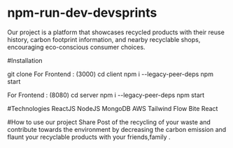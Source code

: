# npm-run-dev-devsprints


Our project is a platform that showcases recycled products with their reuse history, carbon footprint information, and nearby recyclable shops, encouraging eco-conscious consumer choices.

#Installation 

git clone 
For Frontend : (3000)
cd client
npm i --legacy-peer-deps
npm start 

For Frontend : (8080)
cd server
npm i --legacy-peer-deps
npm start 

#Technologies
ReactJS 
NodeJS
MongoDB
AWS
Tailwind
Flow Bite React

#How to use our project 
Share Post of the recycling of your waste and contribute towards the environment by decreasing the carbon emission and flaunt your recyclable products with your friends,family .
